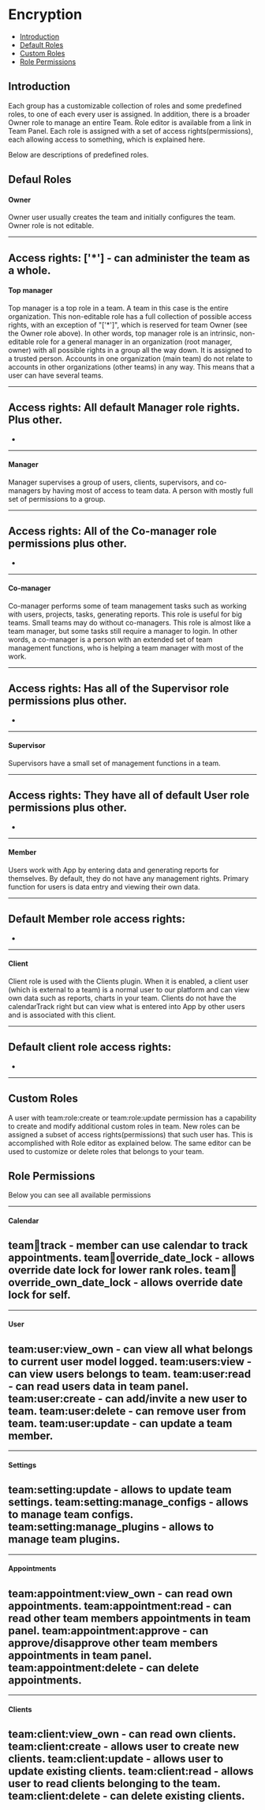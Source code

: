 # Encryption

- [Introduction](#introduction)
- [Default Roles](#default-roles)
- [Custom Roles](#custom-roles)
- [Role Permissions](#role-permissions)

<a name="introduction"></a>
## Introduction

Each group has a customizable collection of roles and some predefined roles, to one of each every user is assigned. In addition, there is a broader Owner role to manage an entire Team. Role editor is available from a link in Team Panel.
Each role is assigned with a set of access rights(permissions), each allowing access to something, which is explained here.

Below are descriptions of predefined roles.

<a name="default-roles"></a>
## Defaul Roles

#### Owner
Owner user usually creates the team and initially configures the team.
Owner role is not editable.

---
Access rights:
['*'] - can administer the team as a whole.
---

#### Top manager
Top manager is a top role in a team. A team in this case is the entire organization. This non-editable role has a full collection of possible access rights, with an exception of "['*']", which is reserved for team Owner (see the Owner role above). In other words, top manager role is an intrinsic, non-editable role for a general manager in an organization (root manager, owner) with all possible rights in a group all the way down. It is assigned to a trusted person. Accounts in one organization (main team) do not relate to accounts in other organizations (other teams) in any way. This means that a user can have several teams.

---
Access rights:
All default Manager role rights. Plus other.
 - 
 - 
---

#### Manager
Manager supervises a group of users, clients, supervisors, and co-managers by having most of access to team data. A person with mostly full set of permissions to a group.

---
Access rights:
All of the Co-manager role permissions plus other.
 - 
 -
---

#### Co-manager
Co-manager performs some of team management tasks such as working with users, projects, tasks, generating reports. This role is useful for big teams. Small teams may do without co-managers. This role is almost like a team manager, but some tasks still require a manager to login. In other words, a co-manager is a person with an extended set of team management functions, who is helping a team manager with most of the work.

---
Access rights:
Has all of the Supervisor role permissions plus other.
 -
 -
---

#### Supervisor
Supervisors have a small set of management functions in a team. 

---
Access rights:
They have all of default User role permissions plus other.
 -
 -
---

#### Member
Users work with App by entering data and generating reports for themselves. By default, they do not have any management rights. Primary function for users is data entry and viewing their own data.

---
Default Member role access rights:
 -
 -
---

#### Client
Client role is used with the Clients plugin. When it is enabled, a client user (which is external to a team) is a normal user to our platform and can view own data such as reports, charts in your team. 
Clients do not have the calendarTrack right but can view what is entered into App by other users and is associated with this client.

---
Default client role access rights:
 -
 -
---

<a name="custom-roles"></a>
## Custom Roles

A user with team:role:create or team:role:update permission has a capability to create and modify additional custom roles in team. New roles can be assigned a subset of access rights(permissions) that such user has. This is accomplished with Role editor as explained below. The same editor can be used to customize or delete roles that belongs to your team.

<a name="role-permissions"></a>
## Role Permissions

Below you can see all available permissions

---
#### Calendar
team:calendar:track                     - member can use calendar to track appointments.
team:calendar:override_date_lock        - allows override date lock for lower rank roles.
team:calendar:override_own_date_lock    - allows override date lock for self.
---

---
#### User
team:user:view_own  - can view all what belongs to current user model logged.
team:users:view     - can view users belongs to team.
team:user:read      - can read users data in team panel.
team:user:create    - can add/invite a new user to team.
team:user:delete    - can remove user from team.
team:user:update    - can update a team member.
---

---
#### Settings
team:setting:update         - allows to update team settings.
team:setting:manage_configs - allows to manage team configs.
team:setting:manage_plugins - allows to manage team plugins.
---

---
#### Appointments
team:appointment:view_own   - can read own appointments.
team:appointment:read       - can read other team members appointments in team panel.
team:appointment:approve    - can approve/disapprove other team members appointments in team panel.
team:appointment:delete     - can delete appointments.
---

---
#### Clients
team:client:view_own - can read own clients.
team:client:create  - allows user to create new clients.
team:client:update  - allows user to update existing clients.
team:client:read    - allows user to read clients belonging to the team.
team:client:delete  - can delete existing clients.
---

